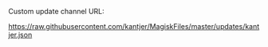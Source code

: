  Custom update channel URL:
 
 https://raw.githubusercontent.com/kantjer/MagiskFiles/master/updates/kantjer.json
